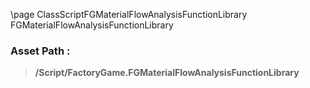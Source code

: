 \page ClassScriptFGMaterialFlowAnalysisFunctionLibrary FGMaterialFlowAnalysisFunctionLibrary
### Asset Path :
<b><blockquote>/Script/FactoryGame.FGMaterialFlowAnalysisFunctionLibrary</blockquote></b>
